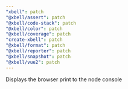 ```yaml
---
"xbell": patch
"@xbell/assert": patch
"@xbell/code-stack": patch
"@xbell/color": patch
"@xbell/coverage": patch
"create-xbell": patch
"@xbell/format": patch
"@xbell/reporter": patch
"@xbell/snapshot": patch
"@xbell/vue2": patch
---
```


Displays the browser print to the node console

